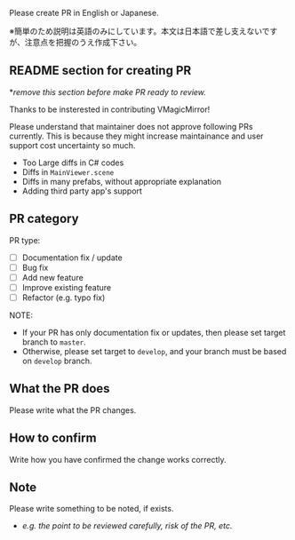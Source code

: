 Please create PR in English or Japanese.

※簡単のため説明は英語のみにしています。本文は日本語で差し支えないですが、注意点を把握のうえ作成下さい。

## README section for creating PR

**remove this section before make PR ready to review.*

Thanks to be insterested in contributing VMagicMirror!

Please understand that maintainer does not approve following PRs currently.
This is because they might increase maintainance and user support cost uncertainty so much.

- Too Large diffs in C# codes
- Diffs in `MainViewer.scene`
- Diffs in many prefabs, without appropriate explanation
- Adding third party app's support

## PR category

PR type: 

- [ ] Documentation fix / update
- [ ] Bug fix
- [ ] Add new feature
- [ ] Improve existing feature
- [ ] Refactor (e.g. typo fix)

NOTE:

- If your PR has only documentation fix or updates, then please set target branch to `master`.
- Otherwise, please set target to `develop`, and your branch must be based on `develop` branch.

## What the PR does

Please write what the PR changes.

## How to confirm

Write how you have confirmed the change works correctly.

## Note

Please write something to be noted, if exists.

* *e.g. the point to be reviewed carefully, risk of the PR, etc.*

